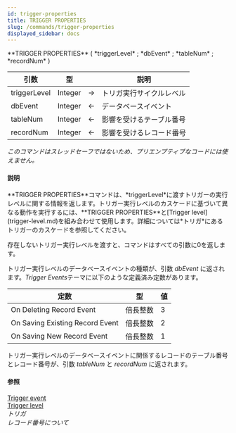 ```yaml
---
id: trigger-properties
title: TRIGGER PROPERTIES
slug: /commands/trigger-properties
displayed_sidebar: docs
---
```


<!--REF #_command_.TRIGGER PROPERTIES.Syntax-->**TRIGGER PROPERTIES** ( *triggerLevel* ; *dbEvent* ; *tableNum* ; *recordNum* )<!-- END REF-->
<!--REF #_command_.TRIGGER PROPERTIES.Params-->
| 引数 | 型 |  | 説明 |
| --- | --- | --- | --- |
| triggerLevel | Integer | &#8594;  | トリガ実行サイクルレベル |
| dbEvent | Integer | &#8592; | データベースイベント |
| tableNum | Integer | &#8592; | 影響を受けるテーブル番号 |
| recordNum | Integer | &#8592; | 影響を受けるレコード番号 |

<!-- END REF-->

*このコマンドはスレッドセーフではないため、プリエンプティブなコードには使えません。*


#### 説明 

<!--REF #_command_.TRIGGER PROPERTIES.Summary-->**TRIGGER PROPERTIES**コマンドは、*triggerLevel*に渡すトリガーの実行レベルに関する情報を返します。<!-- END REF-->トリガー実行レベルのカスケードに基づいて異なる動作を実行するには、**TRIGGER PROPERTIES**と[Trigger level](trigger-level.md)を組み合わせて使用します。詳細については*トリガ*にあるトリガーのカスケードを参照してください。

存在しないトリガー実行レベルを渡すと、コマンドはすべての引数に0を返します。

トリガー実行レベルのデータベースイベントの種類が、引数 *dbEvent* に返されます。*Trigger Events*テーマに以下のような定義済み定数があります。

| 定数                              | 型    | 値 |
| ------------------------------- | ---- | - |
| On Deleting Record Event        | 倍長整数 | 3 |
| On Saving Existing Record Event | 倍長整数 | 2 |
| On Saving New Record Event      | 倍長整数 | 1 |
  
  
トリガー実行レベルのデータベースイベントに関係するレコードのテーブル番号とレコード番号が、引数 *tableNum* と *recordNum* に返されます。

#### 参照 

[Trigger event](trigger-event.md)  
[Trigger level](trigger-level.md)  
*トリガ*  
*レコード番号について*  